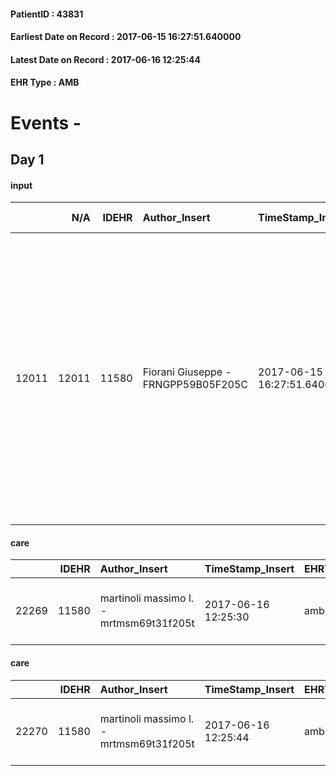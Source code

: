 
#### PatientID : 43831
#### Earliest Date on Record : 2017-06-15 16:27:51.640000
#### Latest Date on Record : 2017-06-16 12:25:44
#### EHR Type : AMB

# Events - 

## Day 1

#### input
|       |    N/A |   IDEHR | Author_Insert                       | TimeStamp_Insert           | EHRType   |   PatientID |   IDDigitalSignDocument | persone_vicine   |   Unnamed: 0_x.1 |   IDANAMNESI_SOCIALE | Patient   | FamigliaAltro   | Paziente_T   | FamigliaAltro_T   |   Non_Rilevabile_x.1 | Note_Non_Rilevabile_x.1   | opt_Problemi   | Note_I                                                                                                                                                                                                                 | ds_note_timori                                                                        | opt_paziente_a   | opt_famiglia_a   | opt_adeguatezza   | opt_paziente_solo   | ds_note_con                                                   | opt_presente_assente   | Presenza_minori   | Caregiver_principale   | opt_capacita   | opt_necessario   | opt_presente   | opt_risorse_ec   | opt_paziente_psi   | opt_Ins_vol   | opt_paziente_ad   | opt_caregiver_ad   | opt_esenzione   | opt_inv_civile   |   invalidita_perc | ds_codice_es   | Needs     | Domestic partnership   | Fragility   | opt_disponibilita_f   | opt_indennita_acc   | opt_legge   | opt_famiglia_psi   | opt_disponibilit_paz   |
|------:|-------:|--------:|:------------------------------------|:---------------------------|:----------|------------:|------------------------:|:-----------------|-----------------:|---------------------:|:----------|:----------------|:-------------|:------------------|---------------------:|:--------------------------|:---------------|:-----------------------------------------------------------------------------------------------------------------------------------------------------------------------------------------------------------------------|:--------------------------------------------------------------------------------------|:-----------------|:-----------------|:------------------|:--------------------|:--------------------------------------------------------------|:-----------------------|:------------------|:-----------------------|:---------------|:-----------------|:---------------|:-----------------|:-------------------|:--------------|:------------------|:-------------------|:----------------|:-----------------|------------------:|:---------------|:----------|:-----------------------|:------------|:----------------------|:--------------------|:------------|:-------------------|:-----------------------|
| 12011 |  12011 |   11580 | Fiorani Giuseppe - FRNGPP59B05F205C | 2017-06-15 16:27:51.640000 | AMB       |       43831 |                  784592 | N/A              |             6407 |                 4030 | No#0      | Si#1            | No#0         | Si#1              |                    0 | NR                        | No#0           | Pz con esiti di recentissimo ictus cerebri massivo ,non in grado di avere cognizione del suo stato. Il nipote Paolo,dr Lupattelli,√® medico di base della pz con studio a Corsico ed √® consapevole della terminalit√† | Famiglia preparata alla terminalit√† e congruente ad un percorso di cure di fine vita | Indefinite#2     | Congruenti#1     | Si#1              | No#0                | Vive con una nipote. Il nipote Paolo,√® MMG ed √® di supporto | Presente#1             | No#0              | il nipote Paolo        | Adeguato#0     | Si#1             | No#0           | Adeguate#1       | No#0               | No#0          | Problematica#0    | Totale#2           | Si#1            | Si#1             |               100 | IC14           | Clinici#0 | Altri parenti#3        | nessuna#0   | Si#1                  | Si#1                | No#0        | No#0               | Si#1                   |

#### care
|       |   IDEHR | Author_Insert                           | TimeStamp_Insert    | EHRType   |   PatientID |   IDGESTIONE_AUSILI |   ds_ncons |   opt_annulla_consegna | dt_Ric_consegna     | dt_ric_cons_forn    | opt_ausilio                             |
|------:|--------:|:----------------------------------------|:--------------------|:----------|------------:|--------------------:|-----------:|-----------------------:|:--------------------|:--------------------|:----------------------------------------|
| 22269 |   11580 | martinoli massimo l. - mrtmsm69t31f205t | 2017-06-16 12:25:30 | amb       |       43831 |               22230 |      30728 |                      0 | 2017-06-15 00:00:00 | 2017-06-16 00:00:00 | antid air mattress with compressor # 16 |

#### care
|       |   IDEHR | Author_Insert                           | TimeStamp_Insert    | EHRType   |   PatientID |   IDGESTIONE_AUSILI |   ds_ncons |   opt_annulla_consegna | ds_note_x                            | dt_Ric_consegna     | dt_ric_cons_forn    | opt_ausilio                                     |
|------:|--------:|:----------------------------------------|:--------------------|:----------|------------:|--------------------:|-----------:|-----------------------:|:-------------------------------------|:--------------------|:--------------------|:------------------------------------------------|
| 22270 |   11580 | martinoli massimo l. - mrtmsm69t31f205t | 2017-06-16 12:25:44 | amb       |       43831 |               22231 |      30728 |                      0 | urgent aids; pz in discharge luned√¨ | 2017-06-15 00:00:00 | 2017-06-16 00:00:00 | electronic articulated bed with side rails # 14 |


